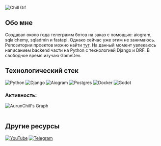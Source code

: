 ![Chill Gif](./assets/super_gif.gif)

## Обо мне
Создавал около года телеграмм ботов на заказ с помощью: aiogram, sqlalchemy, sqladmin и fastapi. Oднако сейчас уже этим не занимаюсь. Репозитории проектов можно найти [тут](https://github.com/SyanOSee). На данный момент увлекаюсь написанием backend части на Python с технологией Django и DRF. В свободное время изучаю GameDev.

## Технологический стек
![Python](https://img.shields.io/badge/Python-3776AB?style=for-the-badge&logo=python&logoColor=white) ![Django](https://img.shields.io/badge/Django-092E20?style=for-the-badge&logo=django&logoColor=white) ![Aiogram](https://img.shields.io/badge/Aiogram-26A5E4?style=for-the-badge&logo=telegram&logoColor=white) ![Postgres](https://img.shields.io/badge/Postgres-4169E1?style=for-the-badge&logo=postgresql&logoColor=white) ![Docker](https://img.shields.io/badge/Docker-2496ED?style=for-the-badge&logo=docker&logoColor=white) ![Godot](https://img.shields.io/badge/Godot-478CBF?style=for-the-badge&logo=godotengine&logoColor=white)

<h3 align="left">Активность:</h3>

![AurunChill's Graph](https://github-readme-activity-graph.vercel.app/graph?username=aurunchill&custom_title=AurunChill's%20GitHub%20Activity%20Graph&bg_color=0D1117&color=ffbc63&line=c77a16&point=ffbc63&area_color=FFFFFF&title_color=FFFFFF&area=false)
<br><br>

## Другие ресурсы
[![YouTube](https://img.shields.io/badge/Youtube-FF0000?style=for-the-badge&logo=youtube&logoColor=white)](https://www.youtube.com)
[![Telegram](https://img.shields.io/badge/Telegram-2CA5E0?style=for-the-badge&logo=telegram&logoColor=white)](https://telegram.org)